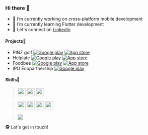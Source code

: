 ### Hi there 👋

<!--
**Soberones/Soberones** is a ✨ _special_ ✨ repository because its `README.md` (this file) appears on your GitHub profile.

Here are some ideas to get you started:

- 🔭 I’m currently working on ...
- 🌱 I’m currently learning ...
- 👯 I’m looking to collaborate on ...
- 🤔 I’m looking for help with ...
- 💬 Ask me about ...
- 📫 How to reach me: ...
- 😄 Pronouns: ...
- ⚡ Fun fact: ...
-->

- 🔭 I’m currently working on cross-platform mobile development 
- 🌱 I’m currently learning Flutter development 
- 🎉 Let's connect on [LinkedIn](https://www.linkedin.com/in/serhei-sobal-199654111/)

#### Projects📱

- PINZ golf 
[![Google play](https://img.shields.io/badge/Google_Play-414141)](https://play.google.com/store/apps/details?id=com.pinzgolf.pinz&hl=ru&gl=US) 
[![App store](https://img.shields.io/badge/App_Store-0D96F6.svg)](https://apps.apple.com/us/app/pinz-golf/id1527608432)
- Helplate 
[![Google play](https://img.shields.io/badge/Google_Play-414141)](https://play.google.com/store/apps/details?id=com.helplate)
[![App store](https://img.shields.io/badge/App_Store-0D96F6.svg)](https://apps.apple.com/us/app/helplate/id1569106419)
- Foodbee 
[![Google play](https://img.shields.io/badge/Google_Play-414141)](https://play.google.com/store/apps/details?id=com.helplate)
[![App store](https://img.shields.io/badge/App_Store-0D96F6.svg)](https://apps.apple.com/us/app/helplate/id1569106419)
- IPO Ecopartnership
[![Google play](https://img.shields.io/badge/Google_Play-414141)](https://play.google.com/store/apps/details?id=com.ecopartnership.well)



#### Skills🥇
> <img src="https://img.shields.io/badge/JavaScript-323330?style=for-the-badge&logo=javascript&logoColor=F7DF1E" height="25"/>
> <img src="https://img.shields.io/badge/TypeScript-007ACC?style=for-the-badge&logo=typescript&logoColor=white" height="25"/>
> <img src="https://img.shields.io/badge/CSS-239120?&style=for-the-badge&logo=css3&logoColor=white" height="25"/>

> <p display="inline">
> <img src="https://img.shields.io/badge/React_Native-20232A?style=for-the-badge&logo=react&logoColor=61DAFB" height="25"/>
> <img src="https://img.shields.io/badge/React-20232A?style=for-the-badge&logo=react&logoColor=61DAFB" height="25"/>
> <img src="https://img.shields.io/badge/Redux-593D88?style=for-the-badge&logo=redux&logoColor=white" height="25"/>
> <img src="https://img.shields.io/badge/Flutter-02569B?style=for-the-badge&logo=flutter&logoColor=white" height="25"/>

 


> <img src="https://github-readme-stats.vercel.app/api/top-langs/?username=Soberones&theme=blue-green"/>

🕵 Let's get in touch!
